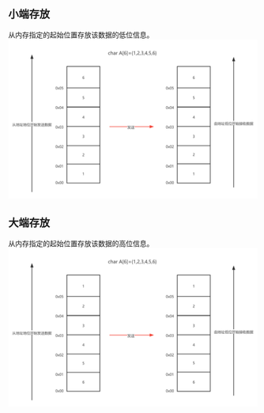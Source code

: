 ## 小端存放  
从内存指定的起始位置存放该数据的低位信息。  
<img src="https://github.com/aoaforever/linux-C-Backend-Develop/blob/main/linux%E5%9F%BA%E7%A1%80/%E5%B0%8F%E7%AB%AF%E5%AD%98%E6%94%BE.png" width="600" alt="小端存放"/>

## 大端存放  
从内存指定的起始位置存放该数据的高位信息。  
<img src="https://github.com/aoaforever/linux-C-Backend-Develop/blob/main/linux%E5%9F%BA%E7%A1%80/%E5%A4%A7%E7%AB%AF%E5%AD%98%E6%94%BE.png" width="600" alt="大端存放"/>
